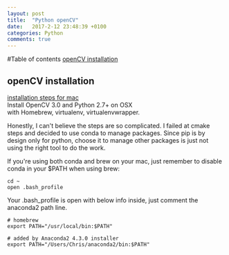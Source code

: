 ```yaml
---
layout: post
title:  "Python openCV"
date:   2017-2-12 23:48:39 +0100
categories: Python
comments: true
---
```



#Table of contents
[openCV installation](#installation)  


## openCV installation<a name="installation"></a>
[installation steps for mac](http://www.pyimagesearch.com/2015/06/15/install-opencv-3-0-and-python-2-7-on-osx/)  
Install OpenCV 3.0 and Python 2.7+ on OSX  
with Homebrew, virtualenv, virtualenvwrapper.  

Honestly, I can't believe the steps are so complicated. I failed at cmake steps and decided to use conda to manage packages. Since pip is by design only for python, choose it to manage other packages is just not using the right tool to do the work. 

If you're using both conda and brew on your mac, just remember to disable conda in your $PATH when using brew:

```
cd ~
open .bash_profile
```

Your .bash_profile is open with below info inside, just comment the anaconda2 path line.  
```
# homebrew
export PATH="/usr/local/bin:$PATH"

# added by Anaconda2 4.3.0 installer
export PATH="/Users/Chris/anaconda2/bin:$PATH"
```


<div id="disqus_thread"></div>
<script>

/**
*  RECOMMENDED CONFIGURATION VARIABLES: EDIT AND UNCOMMENT THE SECTION BELOW TO INSERT DYNAMIC VALUES FROM YOUR PLATFORM OR CMS.
*  LEARN WHY DEFINING THESE VARIABLES IS IMPORTANT: https://disqus.com/admin/universalcode/#configuration-variables*/

var disqus_config = function () {
this.page.url = {{page.url}};  // Replace PAGE_URL with your page's canonical URL variable
this.page.identifier = {{page.id}}; // Replace PAGE_IDENTIFIER with your page's unique identifier variable
};

(function() { // DON'T EDIT BELOW THIS LINE
var d = document, s = d.createElement('script');
s.src = 'https://https-ydd9-github-io.disqus.com/embed.js';
s.setAttribute('data-timestamp', +new Date());
(d.head || d.body).appendChild(s);
})();
</script>

<script id="dsq-count-scr" src="//https-ydd9-github-io.disqus.com/count.js" async></script>